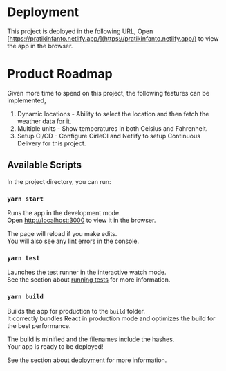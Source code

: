 # Deployment

This project is deployed in the following URL,
Open [https://pratikinfanto.netlify.app/](https://pratikinfanto.netlify.app/) to view the app in the browser.

# Product Roadmap

Given more time to spend on this project, the following features can be implemented,

1. Dynamic locations - Ability to select the location and then fetch the weather data for it.
2. Multiple units - Show temperatures in both Celsius and Fahrenheit.
3. Setup CI/CD - Configure CirleCI and Netlify to setup Continuous Delivery for this project.

## Available Scripts

In the project directory, you can run:

### `yarn start`

Runs the app in the development mode.\
Open [http://localhost:3000](http://localhost:3000) to view it in the browser.

The page will reload if you make edits.\
You will also see any lint errors in the console.

### `yarn test`

Launches the test runner in the interactive watch mode.\
See the section about [running tests](https://facebook.github.io/create-react-app/docs/running-tests) for more information.

### `yarn build`

Builds the app for production to the `build` folder.\
It correctly bundles React in production mode and optimizes the build for the best performance.

The build is minified and the filenames include the hashes.\
Your app is ready to be deployed!

See the section about [deployment](https://facebook.github.io/create-react-app/docs/deployment) for more information.